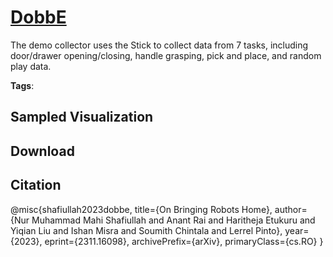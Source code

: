 # [DobbE](././pages/datasets/dobbe.md)

The demo collector uses the Stick to collect data from 7 tasks, including door/drawer opening/closing, handle grasping, pick and place, and random play data.

**Tags**: 

## Sampled Visualization



## Download



## Citation

@misc{shafiullah2023dobbe,
    title={On Bringing Robots Home}, 
    author={Nur Muhammad Mahi Shafiullah and Anant Rai and Haritheja Etukuru and Yiqian Liu and Ishan Misra and Soumith Chintala and Lerrel Pinto},
    year={2023},
    eprint={2311.16098},
    archivePrefix={arXiv},
    primaryClass={cs.RO}
}